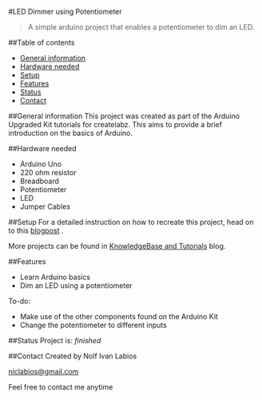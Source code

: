 #LED Dimmer using Potentiometer
>A simple arduino project that enables a potentiometer to dim an LED.

##Table of contents
* [General information](#general-information)
* [Hardware needed](#hardware-needed)
* [Setup](#setup)
* [Features](#features)
* [Status](#status)
* [Contact](#contact)

##General information
This project was created as part of the Arduino Upgraded Kit tutorials for createlabz. This aims to provide a brief introduction on the basics of Arduino.

##Hardware needed
* Arduino Uno
* 220 ohm resistor
* Breadboard
* Potentiometer
* LED
* Jumper Cables

##Setup
For a detailed instruction on how to recreate this project, head on to this [blogpost](https://store.createlabz.com/blogs/createlabz-tutorials/controlling-and-led-1-4-adjusting-led-brightness-using-a-potentiometer) .

More projects can be found in [KnowledgeBase and Tutorials](https://store.createlabz.com/blogs/createlabz-tutorials) blog.

##Features
* Learn Arduino basics
* Dim an LED using a potentiometer 

To-do:
* Make use of the other components found on the Arduino Kit
* Change the potentiometer to different inputs

##Status
Project is: _finished_

##Contact
Created by Nolf Ivan Labios

niclabios@gmail.com

Feel free to contact me anytime 
